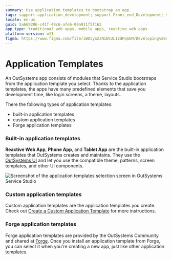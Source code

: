 ```yaml
---
summary: Use application templates to bootstrap an app.
tags: support-application_development; support-Front_end_Development; support-Front_end_Development-overview; support-Mobile_Apps; support-webapps
locale: en-us
guid: 5a669286-c41f-49c6-afe6-00a911f5f162
app_type: traditional web apps, mobile apps, reactive web apps
platform-version: o11
figma: https://www.figma.com/file/iBD5yo23NiW53L1zdPqGGM/Developing%20an%20Application?node-id=157:17
---
```


# Application Templates

An OutSystems app consists of modules that Service Studio bootstraps from the application template you select. Thanks to the application templates, the apps have many predefined elements that save you development time, like login screens, a theme, layouts.

There the following types of application templates:

* built-in application templates
* custom application templates
* Forge application templates

### Built-in application templates

**Reactive Web App**, **Phone App**, and **Tablet App** are the built-in application templates that OutSystems creates and maintains. They use the [OutSystems UI](https://outsystemsui.outsystems.com/outsystemsuiwebsite/) and let you use the compatible theme, patterns, screen templates, and other UI components.

![Screenshot of the application templates selection screen in OutSystems Service Studio](images/app-templates.png "Application Templates Selection")

### Custom application templates

Custom application templates are the application templates you create. Check out [Create a Custom Application Template](<../ui/reuse/create-a-custom-application-template.md>) for more instructions.

### Forge application templates

Forge application templates are provided by the OutSystems Community and shared at [Forge](https://www.outsystems.com/forge/#category=templates). Once you install an application template from Forge, you can select it when you're creating a new app, just like other application templates.
